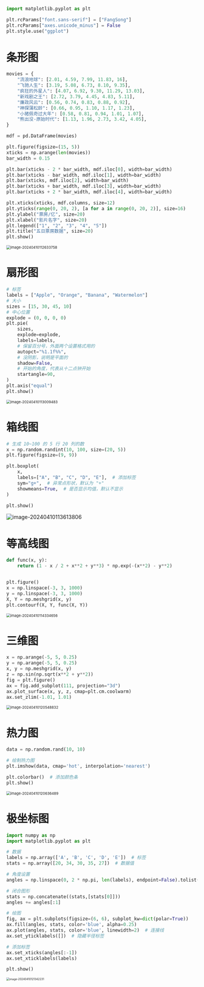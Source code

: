 ```python
import matplotlib.pyplot as plt 

plt.rcParams["font.sans-serif"] = ["FangSong"]
plt.rcParams["axes.unicode_minus"] = False
plt.style.use("ggplot")
```

# 条形图

```python
movies = {
    "流浪地球": [2.01, 4.59, 7.99, 11.83, 16],
    "飞驰人生": [3.19, 5.08, 6.73, 8.10, 9.35],
    "疯狂的外星人": [4.07, 6.92, 9.30, 11.29, 13.03],
    "新戏剧之王": [2.72, 3.79, 4.45, 4.83, 5.11],
    "廉政风云": [0.56, 0.74, 0.83, 0.88, 0.92],
    "神探蒲松龄": [0.66, 0.95, 1.10, 1.17, 1.23],
    "小猪佩奇过大年": [0.58, 0.81, 0.94, 1.01, 1.07],
    "熊出没-原始时代": [1.13, 1.96, 2.73, 3.42, 4.05],
}

mdf = pd.DataFrame(movies)

plt.figure(figsize=(15, 5))
xticks = np.arange(len(movies))
bar_width = 0.15

plt.bar(xticks - 2 * bar_width, mdf.iloc[0], width=bar_width)
plt.bar(xticks - bar_width, mdf.iloc[1], width=bar_width)
plt.bar(xticks, mdf.iloc[2], width=bar_width)
plt.bar(xticks + bar_width, mdf.iloc[3], width=bar_width)
plt.bar(xticks + 2 * bar_width, mdf.iloc[4], width=bar_width)

plt.xticks(xticks, mdf.columns, size=12)
plt.yticks(range(0, 20, 2), [a for a in range(0, 20, 2)], size=16)
plt.ylabel("票房/亿", size=20)
plt.xlabel("影片名字", size=20)
plt.legend(["1", "2", "3", "4", "5"])
plt.title("五日票房数据", size=20)
plt.show()
```

<img src="https://leafalice-image.oss-cn-hangzhou.aliyuncs.com/img/2024-04-10%2F086e883620e08bd58652e90e18893835--949e--image-20240410112633758.png" alt="image-20240410112633758" style="zoom:67%;" />

# 扇形图

```python
# 标签
labels = ["Apple", "Orange", "Banana", "Watermelon"]
# 大小
sizes = [15, 30, 45, 10]
# 中心位置
explode = (0, 0, 0, 0)
plt.pie(
    sizes,
    explode=explode,
    labels=labels,
    # 保留百分号，外面两个设置格式用的
    autopct="%1.1f%%",
    # 没阴影，说明是平面的
    shadow=False,
    # 开始的角度，代表从十二点钟开始
    startangle=90,
)
plt.axis("equal")
plt.show()
```

<img src="https://leafalice-image.oss-cn-hangzhou.aliyuncs.com/img/2024-04-10%2F02dd902bfcebc52fd9a048f3348ba7a0--5b05--image-20240410113009483.png" alt="image-20240410113009483" style="zoom: 67%;" />

# 箱线图

```python
# 生成 10~100 的 5 行 20 列的数
x = np.random.randint(10, 100, size=(20, 5))
plt.figure(figsize=(9, 9))

plt.boxplot(
    x,
    labels=["A", "B", "C", "D", "E"],  # 添加标签
    sym="g+",  # 异常点形状，默认为 "+"
    showmeans=True,  # 是否显示均值，默认不显示
)

plt.show()
```

![image-20240410113613806](https://leafalice-image.oss-cn-hangzhou.aliyuncs.com/img/2024-04-10%2F2ef1d0003cc1a1db6a1d12f2664a7e52--121a--image-20240410113613806.png)

# 等高线图

```python
def func(x, y):
    return (1 - x / 2 + x**2 + y**3) * np.exp(-(x**2) - y**2)


plt.figure()
x = np.linspace(-3, 3, 1000)
y = np.linspace(-3, 3, 1000)
X, Y = np.meshgrid(x, y)
plt.contourf(X, Y, func(X, Y))
```

<img src="https://leafalice-image.oss-cn-hangzhou.aliyuncs.com/img/2024-04-10%2Fbf69b31a6c7ada11cc9c46e83fedf59c--f166--image-20240410114334656.png" alt="image-20240410114334656" style="zoom:67%;" />

# 三维图

```python
x = np.arange(-5, 5, 0.25)
y = np.arange(-5, 5, 0.25)
x, y = np.meshgrid(x, y)
z = np.sin(np.sqrt(x**2 + y**2))
fig = plt.figure()
ax = fig.add_subplot(111, projection="3d")
ax.plot_surface(x, y, z, cmap=plt.cm.coolwarm)
ax.set_zlim(-1.01, 1.01)
```

<img src="https://leafalice-image.oss-cn-hangzhou.aliyuncs.com/img/2024-04-10%2Ff96424ce930aab297739497df7d21658--550f--image-20240410120548832.png" alt="image-20240410120548832" style="zoom:67%;" />

# 热力图

```python
data = np.random.rand(10, 10)

# 绘制热力图
plt.imshow(data, cmap='hot', interpolation='nearest')

plt.colorbar()  # 添加颜色条
plt.show()

```

<img src="https://leafalice-image.oss-cn-hangzhou.aliyuncs.com/img/2024-04-10%2F9e30a9ac63baa4665488b3248abf57fc--3997--image-20240410120636489.png" alt="image-20240410120636489" style="zoom:67%;" />

# 极坐标图

```python
import numpy as np
import matplotlib.pyplot as plt

# 数据
labels = np.array(['A', 'B', 'C', 'D', 'E'])  # 标签
stats = np.array([20, 34, 30, 35, 27])  # 数据值

# 角度设置
angles = np.linspace(0, 2 * np.pi, len(labels), endpoint=False).tolist()

# 闭合图形
stats = np.concatenate((stats,[stats[0]]))
angles += angles[:1]

# 绘图
fig, ax = plt.subplots(figsize=(6, 6), subplot_kw=dict(polar=True))
ax.fill(angles, stats, color='blue', alpha=0.25)
ax.plot(angles, stats, color='blue', linewidth=2)  # 连接线
ax.set_yticklabels([])  # 隐藏半径标签

# 添加标签
ax.set_xticks(angles[:-1])
ax.set_xticklabels(labels)

plt.show()
```

<img src="https://leafalice-image.oss-cn-hangzhou.aliyuncs.com/img/2024-04-10%2Ff9dd91ba9be76a63cae216ab3886fc28--c434--image-20240410121342231.png" alt="image-20240410121342231" style="zoom:50%;" />